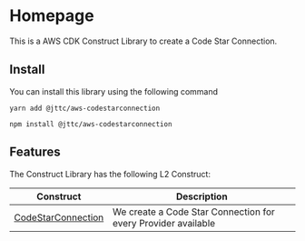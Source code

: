 # Homepage

This is a AWS CDK Construct Library to create a Code Star Connection.

## Install

You can install this library using the following command

```shell
yarn add @jttc/aws-codestarconnection
```

```shell
npm install @jttc/aws-codestarconnection
```

## Features

The Construct Library has the following L2 Construct:

| Construct               | Description                                                    |
|-------------------------|----------------------------------------------------------------|
| [CodeStarConnection](#) | We create a Code Star Connection for every Provider available  |
